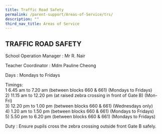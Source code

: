 ```yaml
---
title: Traffic Road Safety
permalink: /parent-support/Areas-of-Service/trs/
description: ""
third_nav_title: Areas of Service
---
```

## TRAFFIC ROAD SAFETY

School Operation Manager : Mr R. Nair

Teacher Coordinator : Mdm Pauline Cheong

Days : Mondays to Fridays

Timings:<br>
1 6.45 am to 7.20 am (between blocks 660 & 661) (Mondays to Fridays)<br>
2) 11.15 am to 12.20 pm (at raised zebra crossing in front of Gate B) (Mon-Fri)<br>
3) 12.20 pm to 1.00 pm (between blocks 660 & 661) (Wednesdays only)<br>
4) 1.20 am to 1.50 pm (between blocks 660 & 661) (Mondays to Fridays)<br>
5) 5.50 pm to 6.20 pm (between blocks 660 & 661) (Mondays to Fridays)<br>

Duty : Ensure pupils cross the zebra crossing outside front Gate B safely.